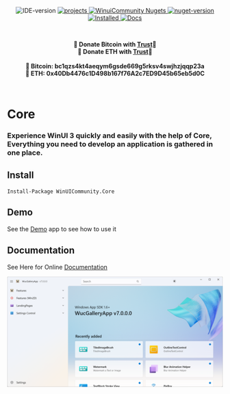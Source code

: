 ﻿<p align="center">
    <img alt="IDE-version" src="https://img.shields.io/badge/IDE-vs2022-red"/>
    <a href="https://github.com/WinUICommunity">
        <img alt="projects" src="https://img.shields.io/badge/WinUICommunity-Projects-green"></img>
    </a> 
        <a href="https://www.nuget.org/profiles/WinUICommunity">
        <img alt="WinuiCommunity Nugets" src="https://img.shields.io/badge/WinUICommunity-Nugets-green"></img>
    </a> 
    <a href="https://www.nuget.org/packages/WinUICommunity.Core">
        <img alt="nuget-version" src="https://img.shields.io/nuget/v/WinUICommunity.Core.svg"></img>
    </a> 
    <a href="https://www.nuget.org/packages/WinUICommunity.Core">
        <img alt="Installed" src="https://img.shields.io/nuget/dt/WinUICommunity.Core?color=brightgreen&label=Installs"></img>
    </a> 
    <a href="https://ghost1372.github.io/winUICommunity/">
        <img alt="Docs" src="https://img.shields.io/badge/Document-Here-critical"></img>
    </a> 
</p>

<br>
<p align="center">
	<b>🙌 Donate Bitcoin with <a href="https://link.trustwallet.com/send?coin=0&address=bc1qzs4kt4aeqym6gsde669g5rksv4swjhzjqqp23a">Trust</a>🙌</b><br>
	<b>🙌 Donate ETH with <a href="https://link.trustwallet.com/send?coin=60&address=0x40Db4476c1D498b167f76A2c7ED9D45b65eb5d0C">Trust</a>🙌</b><br><br>
	<b>🙌 Bitcoin: bc1qzs4kt4aeqym6gsde669g5rksv4swjhzjqqp23a<br></b>
	<b>🙌 ETH: 0x40Db4476c1D498b167f76A2c7ED9D45b65eb5d0C</b>
</p>
<br>

# Core
 
### Experience WinUI 3 quickly and easily with the help of Core, Everything you need to develop an application is gathered in one place.

## Install
```
Install-Package WinUICommunity.Core
```

## Demo

See the [Demo](https://github.com/WinUICommunity/WinUICommunity) app to see how to use it

## Documentation

See Here for Online [Documentation](https://ghost1372.github.io/winUICommunityCore/)

![GalleryApp](https://raw.githubusercontent.com/WinUICommunity/Resources/main/WinUICommunityDocs/GalleryApp.png)
